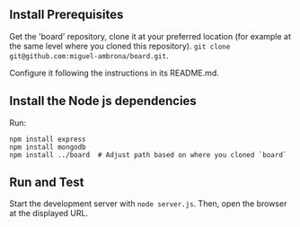 ## Install Prerequisites

Get the 'board' repository, clone it at your preferred location 
(for example at the same level where you cloned this repository).
`git clone git@github.com:miguel-ambrona/board.git`.

Configure it following the instructions in its README.md.

## Install the Node js dependencies

Run:
```
npm install express
npm install mongodb
npm install ../board  # Adjust path based on where you cloned `board`
```

## Run and Test

Start the development server with `node server.js`.
Then, open the browser at the displayed URL.